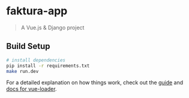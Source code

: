 # faktura-app

> A Vue.js & Django project

## Build Setup

``` bash
# install dependencies
pip install -r requirements.txt
make run.dev

```



For a detailed explanation on how things work, check out the [guide](http://vuejs-templates.github.io/webpack/) and [docs for vue-loader](http://vuejs.github.io/vue-loader).
